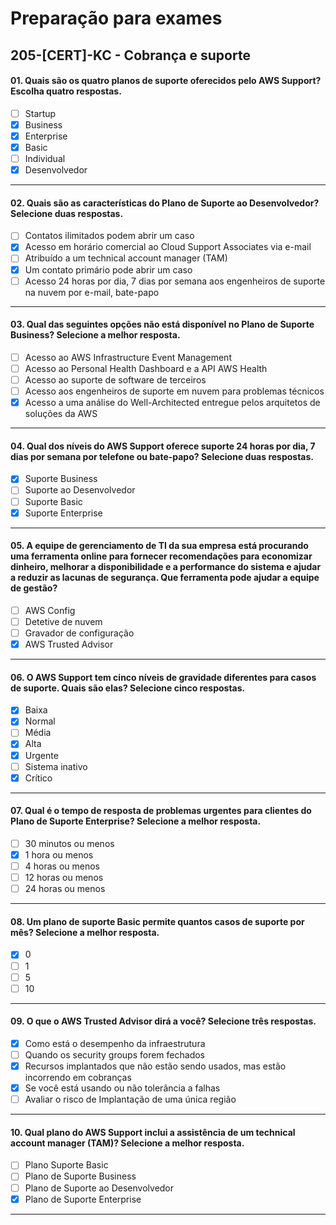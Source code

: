 # Preparação para exames

## 205-[CERT]-KC - Cobrança e suporte

#### 01. Quais são os quatro planos de suporte oferecidos pelo AWS Support? Escolha quatro respostas.
- [ ] Startup
- [x] Business
- [x] Enterprise
- [x] Basic
- [ ] Individual
- [x] Desenvolvedor

***

#### 02. Quais são as características do Plano de Suporte ao Desenvolvedor? Selecione duas respostas.
- [ ] Contatos ilimitados podem abrir um caso
- [x] Acesso em horário comercial ao Cloud Support Associates via e-mail
- [ ] Atribuído a um technical account manager (TAM)
- [x] Um contato primário pode abrir um caso
- [ ] Acesso 24 horas por dia, 7 dias por semana aos engenheiros de suporte na nuvem por e-mail, bate-papo
 
***

#### 03. Qual das seguintes opções não está disponível no Plano de Suporte Business? Selecione a melhor resposta.
- [ ] Acesso ao AWS Infrastructure Event Management
- [ ] Acesso ao Personal Health Dashboard e a API AWS Health
- [ ] Acesso ao suporte de software de terceiros
- [ ] Acesso aos engenheiros de suporte em nuvem para problemas técnicos
- [x] Acesso a   uma análise do Well-Architected entregue pelos arquitetos de soluções da AWS

***

#### 04. Qual dos níveis do AWS Support oferece suporte 24 horas por dia, 7 dias por semana por telefone ou bate-papo? Selecione duas respostas.
- [x] Suporte Business
- [ ] Suporte ao Desenvolvedor
- [ ] Suporte Basic
- [x] Suporte Enterprise

***

#### 05. A equipe de gerenciamento de TI da sua empresa está procurando uma ferramenta online para fornecer recomendações para economizar dinheiro, melhorar a disponibilidade e a performance do sistema e ajudar a reduzir as lacunas de segurança. Que ferramenta pode ajudar a equipe de gestão?
- [ ] AWS Config
- [ ] Detetive de nuvem
- [ ] Gravador de configuração
- [x] AWS Trusted Advisor

***

#### 06. O AWS Support tem cinco níveis de gravidade diferentes para casos de suporte. Quais são elas? Selecione cinco respostas.
- [x] Baixa
- [x] Normal
- [ ] Média
- [x] Alta
- [x] Urgente
- [ ] Sistema inativo
- [x] Crítico

***

#### 07. Qual é o tempo de resposta de problemas urgentes para clientes do Plano de Suporte Enterprise? Selecione a melhor resposta.
- [ ] 30 minutos ou menos
- [x] 1 hora ou menos
- [ ] 4 horas ou menos
- [ ] 12 horas ou menos
- [ ] 24 horas ou menos

***

#### 08. Um plano de suporte Basic permite quantos casos de suporte por mês? Selecione a melhor resposta.
- [x] 0
- [ ] 1
- [ ] 5
- [ ] 10

***

#### 09. O que o AWS Trusted Advisor dirá a você? Selecione três respostas.
- [x] Como está o desempenho da infraestrutura
- [ ] Quando os security groups forem fechados
- [x] Recursos implantados que não estão sendo usados, mas estão incorrendo em cobranças
- [x] Se você está usando ou não tolerância a falhas
- [ ] Avaliar o risco de Implantação de uma única região

***

#### 10. Qual plano do AWS Support inclui a assistência de um technical account manager (TAM)? Selecione a melhor resposta.
- [ ] Plano Suporte Basic
- [ ] Plano de Suporte Business
- [ ] Plano de Suporte ao Desenvolvedor
- [x] Plano de Suporte Enterprise

***
